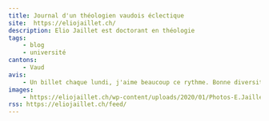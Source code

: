 ```yaml
---
title: Journal d'un théologien vaudois éclectique
site:  https://eliojaillet.ch/
description: Elio Jaillet est doctorant en théologie
tags:
    - blog
    - université
cantons:
    - Vaud
avis:
    - Un billet chaque lundi, j'aime beaucoup ce rythme. Bonne diversité entre des sujets universitaires et l'engagement en paroisse.
images:
    - https://eliojaillet.ch/wp-content/uploads/2020/01/Photos-E.Jaillet.jpg
rss: https://eliojaillet.ch/feed/
---
```


